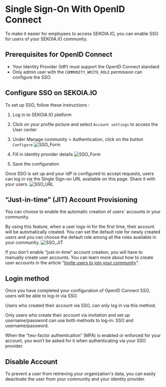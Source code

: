 # Single Sign-On With OpenID Connect

To make it easier for employees to access SEKOIA.IO, you can enable SSO for users of your SEKOIA.IO community. 

## Prerequisites for OpenID Connect
- Your Identity Provider (IdP) must support the OpenID Connect standard
- Only admin user with the `COMMUNITY_WRITE_ROLE` permission can configure the SSO.

## Configure SSO on SEKOIA.IO

To set up SSO, follow these instructions :

1. Log in to SEKOIA.IO platform
2. Click on your profile picture and select `Account settings` to access the User center
3. Under Manage community > Authentication, click on the button `Configure`
![SSO_Form](/assets/getting_started/SSO_Authentication.png)

5. Fill in identity provider details
![SSO_Form](/assets/getting_started/SSO_identity.png)
7. Save the configuration

Once SSO is set up and your IdP is configured to accept requests, users can log in via the Single Sign-on URL available on this page.
Share it with your users.
![SSO_URL](/assets/getting_started/SSO_URL.png)


## “Just-in-time” (JIT) Account Provisioning 
You can choose to enable the automatic creation of users' accounts in your community. 

By using this feature, when a user logs-in for the first time, their account will be automatically created. You can set the default role for newly created users and you can choose the default role among all the roles available in your community.
![SSO_JIT](/assets/getting_started/SSO_JIT.png)

If you don't enable “just-in-time” account creation, you will have to manually create user accounts. You can learn more about how to create user accounts in the article “[Invite users to join your community](https://docs.sekoia.io/getting_started/invite_users/)”. 


## Login method
Once you have completed your configuration of OpenID Connect SSO, users will be able to log-in via SSO.

Users who created their account via SSO, can only log in via this method. 

Only users who create their account via invitation and set up username/password can use both methods to log-in: SSO and username/password. 

When the “two-factor authentication” (MFA) is enabled or enforced for your account, you won’t be asked for it when authenticating via your SSO provider.


## Disable Account
To prevent a user from retrieving your organization's data, you can easily deactivate the user from your community and your identity provider.





